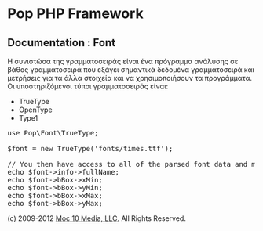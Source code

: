 Pop PHP Framework
=================

Documentation : Font
--------------------

Η συνιστώσα της γραμματοσειράς είναι ένα πρόγραμμα ανάλυσης σε βάθος γραμματοσειρά που εξάγει σημαντικά δεδομένα γραμματοσειρά και μετρήσεις για τα άλλα στοιχεία και να χρησιμοποιήσουν τα προγράμματα. Οι υποστηριζόμενοι τύποι γραμματοσειράς είναι:


* TrueType
* OpenType
* Type1

<pre>
use Pop\Font\TrueType;

$font = new TrueType('fonts/times.ttf');

// You then have access to all of the parsed font data and metrics.
echo $font->info->fullName;
echo $font->bBox->xMin;
echo $font->bBox->yMin;
echo $font->bBox->xMax;
echo $font->bBox->yMax;
</pre>

(c) 2009-2012 [Moc 10 Media, LLC.](http://www.moc10media.com) All Rights Reserved.
